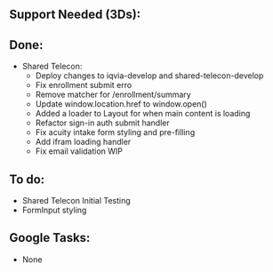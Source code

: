 ## Support Needed (3Ds):
## Done:
  - Shared Telecon:
    - Deploy changes to iqvia-develop and shared-telecon-develop
    - Fix enrollment submit erro
    - Remove matcher for /enrollment/summary
    - Update window.location.href to window.open()
    - Added a loader to Layout for when main content is loading
    - Refactor sign-in auth submit handler
    - Fix acuity intake form styling and pre-filling
    - Add ifram loading handler
    - Fix email validation WIP
## To do:
  - Shared Telecon Initial Testing
  - FormInput styling
## Google Tasks:
  - None